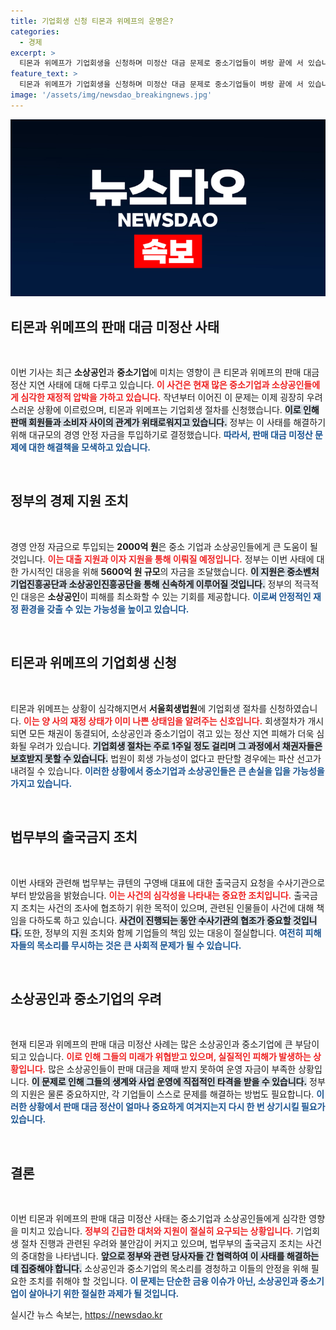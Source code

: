 ```yaml
---
title: 기업회생 신청 티몬과 위메프의 운명은?
categories:
  - 경제
excerpt: >
  티몬과 위메프가 기업회생을 신청하며 미정산 대금 문제로 중소기업들이 벼랑 끝에 서 있습니다. 정부는 긴급경영안정자금을 투입했지만, 파장이 더욱 커질 것으로 보입니다. 소비자의 소중한 권리, 과연 누가 지킬 수 있을까요?
feature_text: >
  티몬과 위메프가 기업회생을 신청하며 미정산 대금 문제로 중소기업들이 벼랑 끝에 서 있습니다. 정부는 긴급경영안정자금을 투입했지만, 파장이 더욱 커질 것으로 보입니다. 소비자의 소중한 권리, 과연 누가 지킬 수 있을까요?
image: '/assets/img/newsdao_breakingnews.jpg'
---
```


<p><img src="/assets/img/newsdao_breakingnews.jpg" alt="firstkoreanews 속보" /></p>

<h2 data-ke-size="size26">티몬과 위메프의 판매 대금 미정산 사태</h2>

<p data-ke-size="size16">&nbsp;</p> 

<p>이번 기사는 최근 <strong>소상공인</strong>과 <strong>중소기업</strong>에 미치는 영향이 큰 티몬과 위메프의 판매 대금 정산 지연 사태에 대해 다루고 있습니다. <b><span style="color: #ee2323;">이 사건은 현재 많은 중소기업과 소상공인들에게 심각한 재정적 압박을 가하고 있습니다.</span></b> 작년부터 이어진 이 문제는 이제 굉장히 우려스러운 상황에 이르렀으며, 티몬과 위메프는 기업회생 절차를 신청했습니다. <b><span style="background-color: #21538527;">이로 인해 판매 회원들과 소비자 사이의 관계가 위태로워지고 있습니다.</span></b> 정부는 이 사태를 해결하기 위해 대규모의 경영 안정 자금을 투입하기로 결정했습니다. <b><span style="color: #1a5490;">따라서, 판매 대금 미정산 문제에 대한 해결책을 모색하고 있습니다.</span></b> </p>

<p data-ke-size="size16">&nbsp;</p> 

<h2 data-ke-size="size26">정부의 경제 지원 조치</h2>

<p data-ke-size="size16">&nbsp;</p>

<p>경영 안정 자금으로 투입되는 <strong>2000억 원</strong>은 중소 기업과 소상공인들에게 큰 도움이 될 것입니다. <b><span style="color: #ee2323;">이는 대출 지원과 이자 지원을 통해 이뤄질 예정입니다.</span></b> 정부는 이번 사태에 대한 가시적인 대응을 위해 <strong>5600억 원 규모</strong>의 자금을 조달했습니다. <b><span style="background-color: #21538527;">이 지원은 중소벤처기업진흥공단과 소상공인진흥공단을 통해 신속하게 이루어질 것입니다.</span></b> 정부의 적극적인 대응은 <strong>소상공인</strong>이 피해를 최소화할 수 있는 기회를 제공합니다. <b><span style="color: #1a5490;">이로써 안정적인 재정 환경을 갖출 수 있는 가능성을 높이고 있습니다.</span></b> </p>

<p data-ke-size="size16">&nbsp;</p>

<h2 data-ke-size="size26">티몬과 위메프의 기업회생 신청</h2>

<p data-ke-size="size16">&nbsp;</p>

<p>티몬과 위메프는 상황이 심각해지면서 <strong>서울회생법원</strong>에 기업회생 절차를 신청하였습니다. <b><span style="color: #ee2323;">이는 양 사의 재정 상태가 이미 나쁜 상태임을 알려주는 신호입니다.</span></b> 회생절차가 개시되면 모든 채권이 동결되어, 소상공인과 중소기업이 겪고 있는 정산 지연 피해가 더욱 심화될 우려가 있습니다. <b><span style="background-color: #21538527;">기업회생 절차는 주로 1주일 정도 걸리며 그 과정에서 채권자들은 보호받지 못할 수 있습니다.</span></b> 법원이 회생 가능성이 없다고 판단할 경우에는 파산 선고가 내려질 수 있습니다. <b><span style="color: #1a5490;">이러한 상황에서 중소기업과 소상공인들은 큰 손실을 입을 가능성을 가지고 있습니다.</span></b></p>

<p data-ke-size="size16">&nbsp;</p>

<h2 data-ke-size="size26">법무부의 출국금지 조치</h2>

<p data-ke-size="size16">&nbsp;</p>

<p>이번 사태와 관련해 법무부는 큐텐의 구영배 대표에 대한 출국금지 요청을 수사기관으로부터 받았음을 밝혔습니다. <b><span style="color: #ee2323;">이는 사건의 심각성을 나타내는 중요한 조치입니다.</span></b> 출국금지 조치는 사건의 조사에 협조하기 위한 목적이 있으며, 관련된 인물들이 사건에 대해 책임을 다하도록 하고 있습니다. <b><span style="background-color: #21538527;">사건이 진행되는 동안 수사기관의 협조가 중요할 것입니다.</span></b> 또한, 정부의 지원 조치와 함께 기업들의 책임 있는 대응이 절실합니다. <b><span style="color: #1a5490;">여전히 피해자들의 목소리를 무시하는 것은 큰 사회적 문제가 될 수 있습니다.</span></b></p>

<p data-ke-size="size16">&nbsp;</p>

<h2 data-ke-size="size26">소상공인과 중소기업의 우려</h2>

<p data-ke-size="size16">&nbsp;</p>

<p>현재 티몬과 위메프의 판매 대금 미정산 사례는 많은 소상공인과 중소기업에 큰 부담이 되고 있습니다. <b><span style="color: #ee2323;">이로 인해 그들의 미래가 위협받고 있으며, 실질적인 피해가 발생하는 상황입니다.</span></b> 많은 소상공인들이 판매 대금을 제때 받지 못하여 운영 자금이 부족한 상황입니다. <b><span style="background-color: #21538527;">이 문제로 인해 그들의 생계와 사업 운영에 직접적인 타격을 받을 수 있습니다.</span></b> 정부의 지원은 물론 중요하지만, 각 기업들이 스스로 문제를 해결하는 방법도 필요합니다. <b><span style="color: #1a5490;">이러한 상황에서 판매 대금 정산이 얼마나 중요하게 여겨지는지 다시 한 번 상기시킬 필요가 있습니다.</span></b></p>

<p data-ke-size="size16">&nbsp;</p>

<h2 data-ke-size="size26">결론</h2>

<p data-ke-size="size16">&nbsp;</p>

<p>이번 티몬과 위메프의 판매 대금 미정산 사태는 중소기업과 소상공인들에게 심각한 영향을 미치고 있습니다. <b><span style="color: #ee2323;">정부의 긴급한 대처와 지원이 절실히 요구되는 상황입니다.</span></b> 기업회생 절차 진행과 관련된 우려와 불안감이 커지고 있으며, 법무부의 출국금지 조치는 사건의 중대함을 나타냅니다. <b><span style="background-color: #21538527;">앞으로 정부와 관련 당사자들 간 협력하여 이 사태를 해결하는 데 집중해야 합니다.</span></b> 소상공인과 중소기업의 목소리를 경청하고 이들의 안정을 위해 필요한 조치를 취해야 할 것입니다. <b><span style="color: #1a5490;">이 문제는 단순한 금융 이슈가 아닌, 소상공인과 중소기업이 살아나기 위한 절실한 과제가 될 것입니다.</span></b></p>
실시간 뉴스 속보는, <a href="https://newsdao.kr" rel="dofollow">https://newsdao.kr</a>


